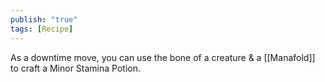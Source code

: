 ```yaml
---
publish: "true"
tags: [Recipe]
---
```

As a downtime move, you can use the bone of a creature & a [[Manafold]] to craft a Minor Stamina Potion.
